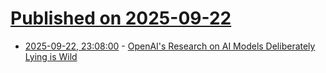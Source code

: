 # [Published on 2025-09-22](index.md)

* [2025-09-22, 23:08:00](https://soylentnews.org/article.pl?sid=25/09/21/2230245&from=rss) - [OpenAI's Research on AI Models Deliberately Lying is Wild](https://soylentnews.org/article.pl?sid=25/09/21/2230245&from=rss)
